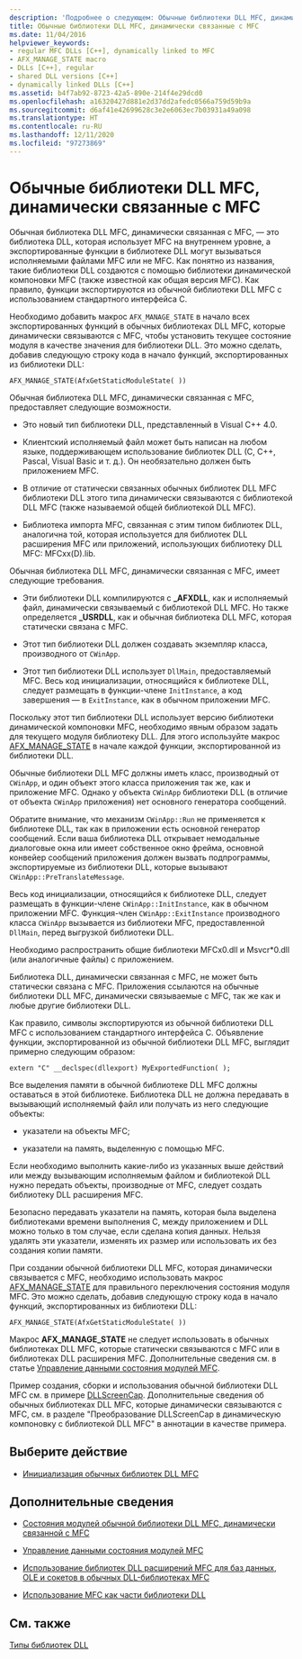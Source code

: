 ```yaml
---
description: 'Подробнее о следующем: Обычные библиотеки DLL MFC, динамически связанные с MFC'
title: Обычные библиотеки DLL MFC, динамически связанные с MFC
ms.date: 11/04/2016
helpviewer_keywords:
- regular MFC DLLs [C++], dynamically linked to MFC
- AFX_MANAGE_STATE macro
- DLLs [C++], regular
- shared DLL versions [C++]
- dynamically linked DLLs [C++]
ms.assetid: b4f7ab92-8723-42a5-890e-214f4e29dcd0
ms.openlocfilehash: a16320427d881e2d37dd2afedc0566a759d59b9a
ms.sourcegitcommit: d6af41e42699628c3e2e6063ec7b03931a49a098
ms.translationtype: HT
ms.contentlocale: ru-RU
ms.lasthandoff: 12/11/2020
ms.locfileid: "97273869"
---
```

# <a name="regular-mfc-dlls-dynamically-linked-to-mfc"></a>Обычные библиотеки DLL MFC, динамически связанные с MFC

Обычная библиотека DLL MFC, динамически связанная с MFC, — это библиотека DLL, которая использует MFC на внутреннем уровне, а экспортированные функции в библиотеке DLL могут вызываться исполняемыми файлами MFC или не MFC. Как понятно из названия, такие библиотеки DLL создаются с помощью библиотеки динамической компоновки MFC (также известной как общая версия MFC). Как правило, функции экспортируются из обычной библиотеки DLL MFC с использованием стандартного интерфейса C.

Необходимо добавить макрос `AFX_MANAGE_STATE` в начало всех экспортированных функций в обычных библиотеках DLL MFC, которые динамически связываются с MFC, чтобы установить текущее состояние модуля в качестве значения для библиотеки DLL. Это можно сделать, добавив следующую строку кода в начало функций, экспортированных из библиотеки DLL:

```
AFX_MANAGE_STATE(AfxGetStaticModuleState( ))
```

Обычная библиотека DLL MFC, динамически связанная с MFC, предоставляет следующие возможности.

- Это новый тип библиотеки DLL, представленный в Visual C++ 4.0.

- Клиентский исполняемый файл может быть написан на любом языке, поддерживающем использование библиотек DLL (C, C++, Pascal, Visual Basic и т. д.). Он необязательно должен быть приложением MFC.

- В отличие от статически связанных обычных библиотек DLL MFC библиотеки DLL этого типа динамически связываются с библиотекой DLL MFC (также называемой общей библиотекой DLL MFC).

- Библиотека импорта MFC, связанная с этим типом библиотек DLL, аналогична той, которая используется для библиотек DLL расширения MFC или приложений, использующих библиотеку DLL MFC: MFCxx(D).lib.

Обычная библиотека DLL MFC, динамически связанная с MFC, имеет следующие требования.

- Эти библиотеки DLL компилируются с **_AFXDLL**, как и исполняемый файл, динамически связываемый с библиотекой DLL MFC. Но также определяется **_USRDLL**, как и обычная библиотека DLL MFC, которая статически связана с MFC.

- Этот тип библиотеки DLL должен создавать экземпляр класса, производного от `CWinApp`.

- Этот тип библиотеки DLL использует `DllMain`, предоставляемый MFC. Весь код инициализации, относящийся к библиотеке DLL, следует размещать в функции-члене `InitInstance`, а код завершения — в `ExitInstance`, как в обычном приложении MFC.

Поскольку этот тип библиотеки DLL использует версию библиотеки динамической компоновки MFC, необходимо явным образом задать для текущего модуля библиотеку DLL. Для этого используйте макрос [AFX_MANAGE_STATE](../mfc/reference/extension-dll-macros.md#afx_manage_state) в начале каждой функции, экспортированной из библиотеки DLL.

Обычные библиотеки DLL MFC должны иметь класс, производный от `CWinApp`, и один объект этого класса приложения так же, как и приложение MFC. Однако у объекта `CWinApp` библиотеки DLL (в отличие от объекта `CWinApp` приложения) нет основного генератора сообщений.

Обратите внимание, что механизм `CWinApp::Run` не применяется к библиотеке DLL, так как в приложении есть основной генератор сообщений. Если ваша библиотека DLL открывает немодальные диалоговые окна или имеет собственное окно фрейма, основной конвейер сообщений приложения должен вызвать подпрограммы, экспортируемые из библиотеки DLL, которые вызывают `CWinApp::PreTranslateMessage`.

Весь код инициализации, относящийся к библиотеке DLL, следует размещать в функции-члене `CWinApp::InitInstance`, как в обычном приложении MFC. Функция-член `CWinApp::ExitInstance` производного класса `CWinApp` вызывается из библиотеки MFC, предоставленной `DllMain`, перед выгрузкой библиотеки DLL.

Необходимо распространить общие библиотеки MFCx0.dll и Msvcr*0.dll (или аналогичные файлы) с приложением.

Библиотека DLL, динамически связанная с MFC, не может быть статически связана с MFC. Приложения ссылаются на обычные библиотеки DLL MFC, динамически связываемые с MFC, так же как и любые другие библиотеки DLL.

Как правило, символы экспортируются из обычной библиотеки DLL MFC с использованием стандартного интерфейса C. Объявление функции, экспортированной из обычной библиотеки DLL MFC, выглядит примерно следующим образом:

```
extern "C" __declspec(dllexport) MyExportedFunction( );
```

Все выделения памяти в обычной библиотеке DLL MFC должны оставаться в этой библиотеке. Библиотека DLL не должна передавать в вызывающий исполняемый файл или получать из него следующие объекты:

- указатели на объекты MFC;

- указатели на память, выделенную с помощью MFC.

Если необходимо выполнить какие-либо из указанных выше действий или между вызывающим исполняемым файлом и библиотекой DLL нужно передать объекты, производные от MFC, следует создать библиотеку DLL расширения MFC.

Безопасно передавать указатели на память, которая была выделена библиотеками времени выполнения C, между приложением и DLL можно только в том случае, если сделана копия данных. Нельзя удалять эти указатели, изменять их размер или использовать их без создания копии памяти.

При создании обычной библиотеки DLL MFC, которая динамически связывается с MFC, необходимо использовать макрос [AFX_MANAGE_STATE](../mfc/reference/extension-dll-macros.md#afx_manage_state) для правильного переключения состояния модуля MFC. Это можно сделать, добавив следующую строку кода в начало функций, экспортированных из библиотеки DLL:

```
AFX_MANAGE_STATE(AfxGetStaticModuleState( ))
```

Макрос **AFX_MANAGE_STATE** не следует использовать в обычных библиотеках DLL MFC, которые статически связываются с MFC или в библиотеках DLL расширения MFC. Дополнительные сведения см. в статье [Управление данными состояния модулей MFC](../mfc/managing-the-state-data-of-mfc-modules.md).

Пример создания, сборки и использования обычной библиотеки DLL MFC см. в примере [DLLScreenCap](https://github.com/Microsoft/VCSamples/tree/master/VC2010Samples/MFC/advanced/DllScreenCap). Дополнительные сведения об обычных библиотеках DLL MFC, которые динамически связываются с MFC, см. в разделе "Преобразование DLLScreenCap в динамическую компоновку с библиотекой DLL MFC" в аннотации в качестве примера.

## <a name="what-do-you-want-to-do"></a>Выберите действие

- [Инициализация обычных библиотек DLL MFC](run-time-library-behavior.md#initializing-regular-dlls)

## <a name="what-do-you-want-to-know-more-about"></a>Дополнительные сведения

- [Состояния модулей обычной библиотеки DLL MFC, динамически связанной с MFC](module-states-of-a-regular-dll-dynamically-linked-to-mfc.md)

- [Управление данными состояния модулей MFC](../mfc/managing-the-state-data-of-mfc-modules.md)

- [Использование библиотек DLL расширений MFC для баз данных, OLE и сокетов в обычных DLL-библиотеках MFC](using-database-ole-and-sockets-extension-dlls-in-regular-dlls.md)

- [Использование MFC как части библиотеки DLL](../mfc/tn011-using-mfc-as-part-of-a-dll.md)

## <a name="see-also"></a>См. также

[Типы библиотек DLL](kinds-of-dlls.md)
